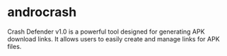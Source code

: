 # androcrash
Crash Defender v1.0 is a powerful tool designed for generating APK download links. It allows users to easily create and manage links for APK files.
